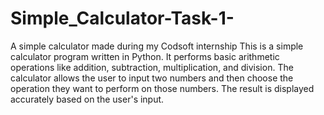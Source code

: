 # Simple_Calculator-Task-1-
A simple calculator made during my Codsoft internship
This is a simple calculator program written in Python. It performs basic arithmetic operations like addition, subtraction, multiplication, and division. The calculator allows the user to input two numbers and then choose the operation they want to perform on those numbers. The result is displayed accurately based on the user's input.
